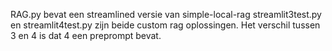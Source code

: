 RAG.py bevat een streamlined versie van simple-local-rag
streamlit3test.py en streamlit4test.py zijn beide custom rag oplossingen. Het verschil tussen 3 en 4 is dat 4 een preprompt bevat.

